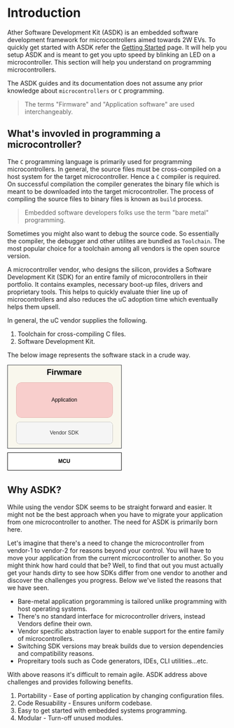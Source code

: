 # Introduction

Ather Software Development Kit (ASDK) is an embedded software development framework for microcontrollers aimed towards 2W EVs. To quickly get started with ASDK refer the [Getting Started](./getting_started.md) page. It will help you setup ASDK and is meant to get you upto speed by blinking an LED on a microcontroller. This section will help you understand on programming microcontrollers.

The ASDK guides and its documentation does not assume any prior knowledge about `microcontrollers` or `C` programming.

> The terms "Firmware" and "Application software" are used interchangeably.

## What's invovled in programming a microcontroller?

The `C` programming language is primarily used for programming microcontrollers. In general, the source files must be cross-compiled on a host system for the target microcontroller. Hence a `C` compiler is required. On successful compilation the compiler generates the binary file which is meant to be downloaded into the target microcontroller. The process of compiling the source files to binary files is known as `build` process.

> Embedded software developers folks use the term "bare metal" programming.

Sometimes you might also want to debug the source code. So essentially the compiler, the debugger and other utilites are bundled as `Toolchain`. The most popular choice for a toolchain among all vendors is the open source version.

A microcontroller vendor, who designs the silicon, provides a Software Development Kit (SDK) for an entire family of microcontrollers in their portfolio. It contains examples, necessary boot-up files, drivers and proprietary tools. This helps to quickly evaluate thier line up of microcontrollers and also reduces the uC adoption time which eventually helps them upsell.

In general, the uC vendor supplies the following.

1. Toolchain for cross-compiling C files.
2. Software Development Kit.

The below image represents the software stack in a crude way.

![vendor_start](./resources/images/vendor_stack.png)

## Why ASDK?

While using the vendor SDK seems to be straight forward and easier. It might not be the best approach when you have to migrate your application from one microcontroller to another. The need for ASDK is primarily born here.

Let's imagine that there's a need to change the microcontroller from vendor-1 to vendor-2 for reasons beyond your control. You will have to move your application from the current micrcocontroller to another. So you might think how hard could that be? Well, to find that out you must actually get your hands dirty to see how SDKs differ from one vendor to another and discover the challenges you progress. Below we've listed the reasons that we have seen.

* Bare-metal application prgoramming is tailored unlike programming with host operating systems.
* There's no standard interface for microcontroller drivers, instead Vendors define their own.
* Vendor specific abstraction layer to enable support for the entire family of microcontrollers.
* Switching SDK versions may break builds due to version dependencies and compatibility reasons.
* Propreitary tools such as Code generators, IDEs, CLI utilities...etc.

With above reasons it's difficult to remain agile. ASDK address above challenges and provides following benefits.

1. Portability - Ease of porting application by changing configuration files.
2. Code Resuability - Ensures uniform codebase.
3. Easy to get started with embedded systems programming.
4. Modular - Turn-off unused modules.

